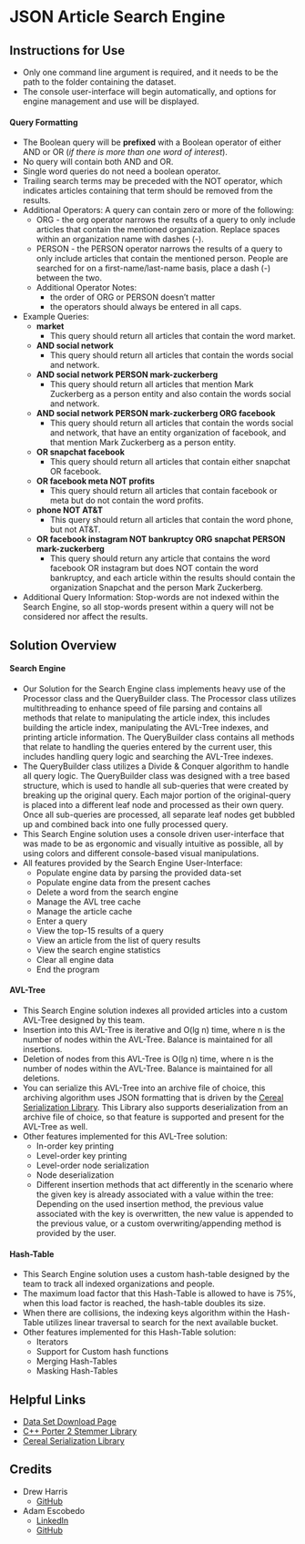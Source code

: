 # JSON Article Search Engine

## Instructions for Use

- Only one command line argument is required, and it needs to be the path to the folder containing the dataset. 
- The console user-interface will begin automatically, and options for engine management and use will be displayed.

#### Query Formatting

- The Boolean query will be **prefixed** with a Boolean operator of either AND or OR (*if there is more than one word of interest*).
- No query will contain both AND and OR.
- Single word queries do not need a boolean operator.
- Trailing search terms may be preceded with the NOT operator, which indicates articles containing that term should be removed from the results.
- Additional Operators: A query can contain zero or more of the following:
  - ORG <some organization name> - the org operator narrows the results of a query to only include articles that contain the mentioned organization. Replace spaces within an organization name with dashes (-).
  - PERSON <some person name> - the PERSON operator narrows the results of a query to only include articles that contain the mentioned person. People are searched for on a first-name/last-name basis, place a dash (-) between the two.
  - Additional Operator Notes:
    - the order of ORG or PERSON doesn’t matter
    - the operators should always be entered in all caps.
- Example Queries:
  - **market**
    - This query should return all articles that contain the word market.
  - **AND social network**
    - This query should return all articles that contain the words social and network.
  - **AND social network PERSON mark-zuckerberg**
    - This query should return all articles that mention Mark Zuckerberg as a person entity and also contain the words social and network.
  - **AND social network PERSON mark-zuckerberg ORG facebook**
    - This query should return all articles that contain the words social and network, that have an entity organization of facebook, and that mention Mark Zuckerberg as a person entity.
  - **OR snapchat facebook**
    - This query should return all articles that contain either snapchat OR facebook.
  - **OR facebook meta NOT profits**
    - This query should return all articles that contain facebook or meta but do not contain the word profits.
  - **phone NOT AT&T**
    - This query should return all articles that contain the word phone, but not AT&T.
  - **OR facebook instagram NOT bankruptcy ORG snapchat PERSON mark-zuckerberg**
    - This query should return any article that contains the word facebook OR instagram but does NOT contain the word bankruptcy, and each article within the results should contain the organization Snapchat and the person Mark Zuckerberg.
- Additional Query Information: Stop-words are not indexed within the Search Engine, so all stop-words present within a query will not be considered nor affect the results.

## Solution Overview

#### Search Engine

- Our Solution for the Search Engine class implements heavy use of the Processor class and the QueryBuilder class. The Processor class utilizes multithreading to enhance speed of file parsing and contains all methods that relate to manipulating the article index, this includes building the article index, manipulating the AVL-Tree indexes, and printing article information. The QueryBuilder class contains all methods that relate to handling the queries entered by the current user, this includes handling query logic and searching the AVL-Tree indexes.
- The QueryBuilder class utilizes a Divide & Conquer algorithm to handle all query logic. The QueryBuilder class was designed with a tree based structure, which is used to handle all sub-queries that were created by breaking up the original query. Each major portion of the original-query is placed into a different leaf node and processed as their own query. Once all sub-queries are processed, all separate leaf nodes get bubbled up and combined back into one fully processed query.
- This Search Engine solution uses a console driven user-interface that was made to be as ergonomic and visually intuitive as possible, all by using colors and different console-based visual manipulations.
- All features provided by the Search Engine User-Interface:
  - Populate engine data by parsing the provided data-set
  - Populate engine data from the present caches
  - Delete a word from the search engine
  - Manage the AVL tree cache
  - Manage the article cache
  - Enter a query
  - View the top-15 results of a query
  - View an article from the list of query results
  - View the search engine statistics
  - Clear all engine data
  - End the program

#### AVL-Tree

- This Search Engine solution indexes all provided articles into a custom AVL-Tree designed by this team.
- Insertion into this AVL-Tree is iterative and O(lg n) time, where n is the number of nodes within the AVL-Tree. Balance is maintained for all insertions.
- Deletion of nodes from this AVL-Tree is O(lg n) time, where n is the number of nodes within the AVL-Tree. Balance is maintained for all deletions.
- You can serialize this AVL-Tree into an archive file of choice, this archiving algorithm uses JSON formatting that is driven by the [Cereal Serialization Library](https://uscilab.github.io/cereal/). This Library also supports deserialization from an archive file of choice, so that feature is supported and present for the AVL-Tree as well.
- Other features implemented for this AVL-Tree solution:
  - In-order key printing
  - Level-order key printing
  - Level-order node serialization
  - Node deserialization
  - Different insertion methods that act differently in the scenario where the given key is already associated with a value within the tree: Depending on the used insertion method, the previous value associated with the key is overwritten, the new value is appended to the previous value, or a custom overwriting/appending method is provided by the user.

#### Hash-Table

- This Search Engine solution uses a custom hash-table designed by the team to track all indexed organizations and people.
- The maximum load factor that this Hash-Table is allowed to have is 75%, when this load factor is reached, the hash-table doubles its size.
- When there are collisions, the indexing keys algorithm within the Hash-Table utilizes linear traversal to search for the next available bucket.
- Other features implemented for this Hash-Table solution:
  - Iterators
  - Support for Custom hash functions
  - Merging Hash-Tables
  - Masking Hash-Tables

## Helpful Links

- [Data Set Download Page](https://www.kaggle.com/datasets/jeet2016/us-financial-news-articles)
- [C++ Porter 2 Stemmer Library](https://github.com/smassung/porter2_stemmer)
- [Cereal Serialization Library](https://uscilab.github.io/cereal/)

## Credits

- Drew Harris
  - [GitHub](https://github.com/drew-harris)
- Adam Escobedo
  - [LinkedIn](https://www.linkedin.com/in/adamescobedo/)
  - [GitHub](https://github.com/adamcesco)
